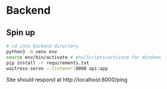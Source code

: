 # Backend

## Spin up
```bash
# cd into backend directory
python3 -m venv env
source env/bin/activate # env/Scripts/activate for Windows
pip install -r requirements.txt
waitress-serve --listen=*:8000 api:app
```
Site should respond at http://localhost:8000/ping
